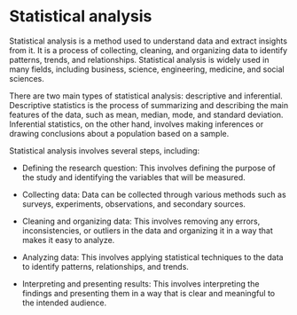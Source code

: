 # Statistical analysis

Statistical analysis is a method used to understand data and extract insights from it. It is a process of collecting, cleaning, and organizing data to identify patterns, trends, and relationships. Statistical analysis is widely used in many fields, including business, science, engineering, medicine, and social sciences.

There are two main types of statistical analysis: descriptive and inferential. Descriptive statistics is the process of summarizing and describing the main features of the data, such as mean, median, mode, and standard deviation. Inferential statistics, on the other hand, involves making inferences or drawing conclusions about a population based on a sample.

Statistical analysis involves several steps, including:

* Defining the research question: This involves defining the purpose of the study and identifying the variables that will be measured.

* Collecting data: Data can be collected through various methods such as surveys, experiments, observations, and secondary sources.

* Cleaning and organizing data: This involves removing any errors, inconsistencies, or outliers in the data and organizing it in a way that makes it easy to analyze.

* Analyzing data: This involves applying statistical techniques to the data to identify patterns, relationships, and trends.

* Interpreting and presenting results: This involves interpreting the findings and presenting them in a way that is clear and meaningful to the intended audience.

